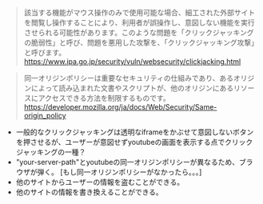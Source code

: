 >該当する機能がマウス操作のみで使用可能な場合、細工された外部サイトを閲覧し操作することにより、利用者が誤操作し、意図しない機能を実行させられる可能性があります。このような問題を「クリックジャッキングの脆弱性」と呼び、問題を悪用した攻撃を、「クリックジャッキング攻撃」と呼びます。
>https://www.ipa.go.jp/security/vuln/websecurity/clickjacking.html

>同一オリジンポリシーは重要なセキュリティの仕組みであり、あるオリジンによって読み込まれた文書やスクリプトが、他のオリジンにあるリソースにアクセスできる方法を制限するものです。
>https://developer.mozilla.org/ja/docs/Web/Security/Same-origin_policy

- 一般的なクリックジャッキングは透明なiframeをかぶせて意図しないボタンを押させるが、ユーザーが意図せずyoutubeの画面を表示する点でクリックジャッキングの一種？
- "your-server-path"とyoutubeの同一オリジンポリシーが異なるため、ブラウザが弾く。
[もし同一オリジンポリシーがなかったら。。。]
- 他のサイトからユーザーの情報を盗むことができる。
- 他のサイトの情報を書き換えることができる。